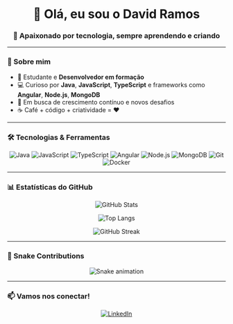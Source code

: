 
<!-- Banner ou título -->
<h1 align="center">👋 Olá, eu sou o David Ramos</h1>
<h3 align="center">🌟 Apaixonado por tecnologia, sempre aprendendo e criando</h3>

---

### 📌 Sobre mim
- 🎯 Estudante e **Desenvolvedor em formação**
- 💻 Curioso por **Java**, **JavaScript**, **TypeScript** e frameworks como **Angular**, **Node.js**, **MongoDB**
- 🚀 Em busca de crescimento contínuo e novos desafios
- ☕ Café + código + criatividade = ❤️

---

### 🛠️ Tecnologias & Ferramentas

<div align="center">

![Java](https://img.shields.io/badge/Java-ED8B00?style=for-the-badge&logo=openjdk&logoColor=white)
![JavaScript](https://img.shields.io/badge/JavaScript-323330?style=for-the-badge&logo=javascript&logoColor=F7DF1E)
![TypeScript](https://img.shields.io/badge/TypeScript-007ACC?style=for-the-badge&logo=typescript&logoColor=white)
![Angular](https://img.shields.io/badge/Angular-DD0031?style=for-the-badge&logo=angular&logoColor=white)
![Node.js](https://img.shields.io/badge/Node.js-43853D?style=for-the-badge&logo=node.js&logoColor=white)
![MongoDB](https://img.shields.io/badge/MongoDB-4EA94B?style=for-the-badge&logo=mongodb&logoColor=white)
![Git](https://img.shields.io/badge/Git-F05032?style=for-the-badge&logo=git&logoColor=white)
![Docker](https://img.shields.io/badge/Docker-2496ED?style=for-the-badge&logo=docker&logoColor=white)

</div>

---

### 📊 Estatísticas do GitHub

<div align="center">
  
![GitHub Stats](https://github-readme-stats.vercel.app/api?username=DavidSoaresRamos&show_icons=true&theme=radical&hide_border=true&count_private=true)

![Top Langs](https://github-readme-stats.vercel.app/api/top-langs/?username=DavidSoaresRamos&layout=compact&theme=radical&hide_border=true)

![GitHub Streak](https://github-readme-streak-stats.herokuapp.com/?user=DavidSoaresRamos&theme=radical&hide_border=true)

</div>

---

### 🐍 Snake Contributions

<div align="center">
  <img src="https://raw.githubusercontent.com/DavidSoaresRamos/DavidSoaresRamos/output/github-contribution-grid-snake.svg" alt="Snake animation" />
</div>

---

### 📫 Vamos nos conectar!

<div align="center">

[![LinkedIn](https://img.shields.io/badge/LinkedIn-blue?style=for-the-badge&logo=linkedin)](https://www.linkedin.com/in/david-soares-ramos-751117278/)

</div>

